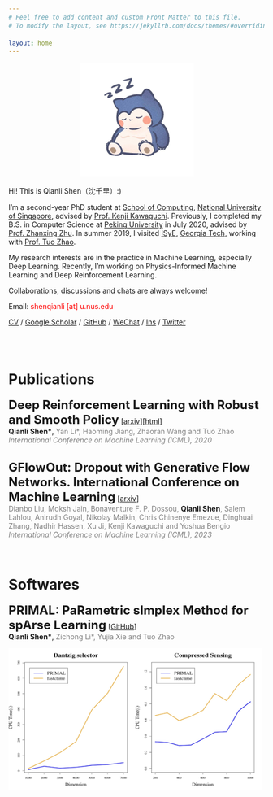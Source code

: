 ```yaml
---
# Feel free to add content and custom Front Matter to this file.
# To modify the layout, see https://jekyllrb.com/docs/themes/#overriding-theme-defaults

layout: home
---
```


<div align=center>
  <img src="assets/img/me.JPG" alt="me" style="zoom:25%;" />
</div>


Hi! This is Qianli Shen（沈千里）:) 

I’m a second-year PhD student at [School of Computing](https://www.comp.nus.edu.sg/),  [National University of Singapore](https://www.nus.edu.sg/), advised by [Prof. Kenji Kawaguchi](https://people.csail.mit.edu/kawaguch/). Previously, I completed my B.S. in Computer Science at [Peking University](http://english.pku.edu.cn/) in July 2020, advised by [Prof. Zhanxing Zhu](https://sites.google.com/view/zhanxingzhu/). In summer 2019, I visited [ISyE](https://www.isye.gatech.edu/), [Georgia Tech](https://www.gatech.edu/), working with [Prof. Tuo Zhao](https://www2.isye.gatech.edu/~tzhao80/). 

My research interests are in the practice in Machine Learning, especially Deep Learning. Recently, I’m working on Physics-Informed Machine Learning and Deep Reinforcement Learning.

Collaborations, discussions and chats are always welcome!

Email: <font color=Red>shenqianli [at] u.nus.edu </font>

[CV](assets/cv.pdf) / [Google Scholar](https://scholar.google.com/citations?user=p3ekN2kAAAAJ&hl=en) / [GitHub](https://github.com/ShenQianli) / [WeChat](assets/img/wechat.JPG) / [Ins](https://www.instagram.com/about311miles/) / [Twitter](https://www.twitter.com/ShenQianli)

<br>
<br>

# Publications

<p>
<b><font size=5>Deep Reinforcement Learning with Robust and Smooth Policy</font></b> [<a href="https://arxiv.org/abs/2003.09534">arxiv</a>][<a href="https://www2.isye.gatech.edu/~tzhao80/III1717916/proj18_smooth.html">html</a>]  
<br>
<b>Qianli Shen*</b>, <font color=Gray>Yan Li*, Haoming Jiang, Zhaoran Wang and Tuo Zhao</font>
<br>
<font color=Grey><i>International Conference on Machine Learning (ICML), 2020</i></font> 
<br>
<br>

<p>
<b><font size=5>GFlowOut: Dropout with Generative Flow Networks. International Conference on Machine Learning</font></b> [<a href="https://arxiv.org/abs/2003.09534">arxiv</a>] 
<br>
<font color=Gray>Dianbo Liu, Moksh Jain, Bonaventure F. P. Dossou, </font> <b>Qianli Shen</b><font color=Gray>, Salem Lahlou, Anirudh Goyal, Nikolay Malkin, Chris Chinenye Emezue, Dinghuai Zhang, Nadhir Hassen, Xu Ji, Kenji Kawaguchi and Yoshua Bengio</font>
<br>
<font color=Grey><i>International Conference on Machine Learning (ICML), 2023</i></font> 
<br>

<br>
<br>

# Softwares

<p>
<b><font size=5>PRIMAL: PaRametric sImplex Method for spArse Learning</font></b> [<a href="https://github.com/ShenQianli/primal">GitHub</a>] 
<br>
<b>Qianli Shen*</b>, <font color=Gray>Zichong Li*, Yujia Xie and Tuo Zhao</font>
<br>

<div align=left>
<a href="assets/softwares/primal.jpg">
<img src="assets/softwares/primal.jpg" alt="pub1" height=280 width=500  align="center"/>
</a>
</div>
</p>

